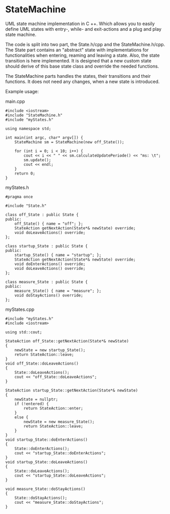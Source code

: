 # StateMachine
UML state machine implementation in C ++. Which allows you to easily define UML states with entry-, while- and exit-actions and a plug and play state machine.

The code is split into two part, the State.h/cpp and the StateMachine.h/cpp. 
The State part contains an "abstract" state with implementations for functionalities when entering, reaming and leaving a state. Also, the state transition is here implemented. It is designed that a new custom state should derive of this base state class and override the needed functions. 

The StateMachine parts handles the states, their transitions and their functions. It does not need any changes, when a new state is introduced. 



Example usage:

main.cpp


    #include <iostream>
    #include "StateMachine.h"
    #include "myStates.h"

    using namespace std;

    int main(int argc, char* argv[]) {
        StateMachine sm = StateMachine(new off_State());

        for (int i = 0; i < 10; i++) {
            cout << i << " " << sm.calculateUpdatePeriode() << "ms: \t";
            sm.update();
            cout << endl;
        }
        return 0;
    }


myStates.h

    #pragma once

    #include "State.h"

    class off_State : public State {
    public:
        off_State() { name = "off"; };
        StateAction getNextAction(State*& newState) override;
        void doLeaveActions() override;
    };

    class startup_State : public State {
    public:
        startup_State() { name = "startup"; };
        StateAction getNextAction(State*& newState) override;
        void doEnterActions() override;
        void doLeaveActions() override;
    };

    class measure_State : public State {
    public:
        measure_State() { name = "measure"; };
        void doStayActions() override;
    };


myStates.cpp

    #include "myStates.h"
    #include <iostream>

    using std::cout;

    StateAction off_State::getNextAction(State*& newState)
    {
        newState = new startup_State();
        return StateAction::leave;
    }
    void off_State::doLeaveActions()
    {
        State::doLeaveActions();
        cout << "off_State::doLeaveActions";
    }

    StateAction startup_State::getNextAction(State*& newState)
    {
	    newState = nullptr;
        if (!entered) {
            return StateAction::enter;
        }
        else {
            newState = new measure_State();
            return StateAction::leave;
        }
    }
    void startup_State::doEnterActions()
    {
        State::doEnterActions();
        cout << "startup_State::doEnterActions";
    }
    void startup_State::doLeaveActions()
    {
        State::doLeaveActions();
        cout << "startup_State::doLeaveActions";
    }

    void measure_State::doStayActions()
    {
        State::doStayActions();
        cout << "measure_State::doStayActions";
    }
